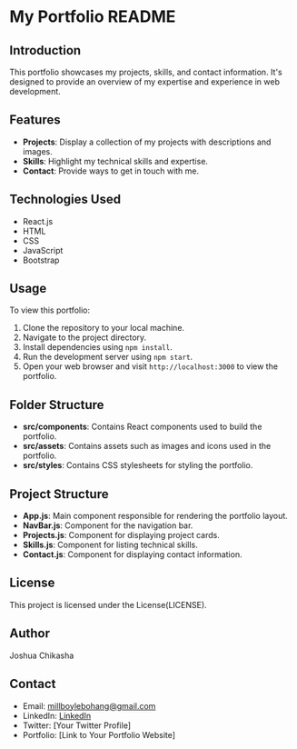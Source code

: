 # My Portfolio README

## Introduction
This portfolio showcases my projects, skills, and contact information. It's designed to provide an overview of my expertise and experience in web development.

## Features
- **Projects**: Display a collection of my projects with descriptions and images.
- **Skills**: Highlight my technical skills and expertise.
- **Contact**: Provide ways to get in touch with me.

## Technologies Used
- React.js
- HTML
- CSS
- JavaScript
- Bootstrap

## Usage
To view this portfolio:
1. Clone the repository to your local machine.
2. Navigate to the project directory.
3. Install dependencies using `npm install`.
4. Run the development server using `npm start`.
5. Open your web browser and visit `http://localhost:3000` to view the portfolio.

## Folder Structure
- **src/components**: Contains React components used to build the portfolio.
- **src/assets**: Contains assets such as images and icons used in the portfolio.
- **src/styles**: Contains CSS stylesheets for styling the portfolio.

## Project Structure
- **App.js**: Main component responsible for rendering the portfolio layout.
- **NavBar.js**: Component for the navigation bar.
- **Projects.js**: Component for displaying project cards.
- **Skills.js**: Component for listing technical skills.
- **Contact.js**: Component for displaying contact information.

## License
This project is licensed under the License(LICENSE).

## Author
Joshua Chikasha

## Contact
- Email: millboylebohang@gmail.com
- LinkedIn: [LinkedIn](https://www.linkedin.com/in/joshua-chikasha/)
- Twitter: [Your Twitter Profile]
- Portfolio: [Link to Your Portfolio Website]
